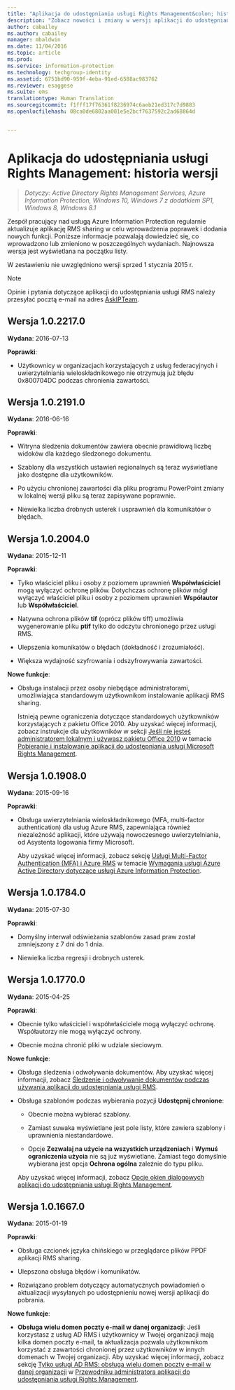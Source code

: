 ```yaml
---
title: "Aplikacja do udostępniania usługi Rights Management&colon; historia wersji | Azure Information Protection"
description: "Zobacz nowości i zmiany w wersji aplikacji do udostępniania usługi Rights Management dla systemu Windows."
author: cabailey
ms.author: cabailey
manager: mbaldwin
ms.date: 11/04/2016
ms.topic: article
ms.prod: 
ms.service: information-protection
ms.technology: techgroup-identity
ms.assetid: 6751bd90-959f-4eba-91ed-6588ac983762
ms.reviewer: esaggese
ms.suite: ems
translationtype: Human Translation
ms.sourcegitcommit: f1fff17f76361f8236974c6aeb21ed317c7d9883
ms.openlocfilehash: 08ca0de6802aa001e5e2bcf7637592c2ad68864d


---
```


# <a name="rights-management-sharing-application-version-release-history"></a>Aplikacja do udostępniania usługi Rights Management: historia wersji

>*Dotyczy: Active Directory Rights Management Services, Azure Information Protection, Windows 10, Windows 7 z dodatkiem SP1, Windows 8, Windows 8.1*

Zespół pracujący nad usługą Azure Information Protection regularnie aktualizuje aplikację RMS sharing w celu wprowadzenia poprawek i dodania nowych funkcji. Poniższe informacje pozwalają dowiedzieć się, co wprowadzono lub zmieniono w poszczególnych wydaniach. Najnowsza wersja jest wyświetlana na początku listy.

W zestawieniu nie uwzględniono wersji sprzed 1 stycznia 2015 r.

> [!NOTE]
> Opinie i pytania dotyczące aplikacji do udostępniania usługi RMS należy przesyłać pocztą e-mail na adres [AskIPTeam](mailto:AskIPTeam@microsoft.com?subject=RMS%20sharing%20app:%20Feedback%20or%20question).

## <a name="version-1022170"></a>Wersja 1.0.2217.0

**Wydana**: 2016-07-13

**Poprawki**:

- Użytkownicy w organizacjach korzystających z usług federacyjnych i uwierzytelniania wieloskładnikowego nie otrzymują już błędu 0x800704DC podczas chronienia zawartości.



## <a name="version-1021910"></a>Wersja 1.0.2191.0
**Wydana**: 2016-06-16

**Poprawki**:

- Witryna śledzenia dokumentów zawiera obecnie prawidłową liczbę widoków dla każdego śledzonego dokumentu.

- Szablony dla wszystkich ustawień regionalnych są teraz wyświetlane jako dostępne dla użytkowników.

- Po użyciu chronionej zawartości dla pliku programu PowerPoint zmiany w lokalnej wersji pliku są teraz zapisywane poprawnie.

- Niewielka liczba drobnych usterek i usprawnień dla komunikatów o błędach.


## <a name="version-1020040"></a>Wersja 1.0.2004.0
**Wydana**: 2015-12-11

**Poprawki**:

-   Tylko właściciel pliku i osoby z poziomem uprawnień **Współwłaściciel** mogą wyłączyć ochronę plików. Dotychczas ochronę plików mógł wyłączyć właściciel pliku i osoby z poziomem uprawnień **Współautor** lub **Współwłaściciel**.

-   Natywna ochrona plików **tif** (oprócz plików tiff) umożliwia wygenerowanie pliku **ptif** tylko do odczytu chronionego przez usługi RMS.

-   Ulepszenia komunikatów o błędach (dokładność i zrozumiałość).

-   Większa wydajność szyfrowania i odszyfrowywania zawartości.

**Nowe funkcje**:

-   Obsługa instalacji przez osoby niebędące administratorami, umożliwiająca standardowym użytkownikom instalowanie aplikacji RMS sharing.

    Istnieją pewne ograniczenia dotyczące standardowych użytkowników korzystających z pakietu Office 2010. Aby uzyskać więcej informacji, zobacz instrukcje dla użytkowników w sekcji [Jeśli nie jesteś administratorem lokalnym i używasz pakietu Office 2010](install-sharing-app.md#if-you-are-not-a-local-administrator-and-use-office-2010) w temacie [Pobieranie i instalowanie aplikacji do udostępniania usługi Microsoft Rights Management](install-sharing-app.md).

## <a name="version-1019080"></a>Wersja 1.0.1908.0
**Wydana**: 2015-09-16

**Poprawki**:

-   Obsługa uwierzytelniania wieloskładnikowego (MFA, multi-factor authentication) dla usług Azure RMS, zapewniająca również niezależność aplikacji, które używają nowoczesnego uwierzytelniania, od Asystenta logowania firmy Microsoft.

    Aby uzyskać więcej informacji, zobacz sekcję [Usługi Multi-Factor Authentication (MFA) i Azure RMS](../get-started/requirements-azure-ad.md#multi-factor-authentication-mfa-and-azure-information-protection) w temacie [Wymagania usługi Azure Active Directory dotyczące usługi Azure Information Protection](../get-started/requirements-azure-ad.md).

## <a name="version-1017840"></a>Wersja 1.0.1784.0
**Wydana**: 2015-07-30

**Poprawki**:

-   Domyślny interwał odświeżania szablonów zasad praw został zmniejszony z 7 dni do 1 dnia.

-   Niewielka liczba regresji i drobnych usterek.

## <a name="version-1017700"></a>Wersja 1.0.1770.0
**Wydana**: 2015-04-25

**Poprawki**:

-   Obecnie tylko właściciel i współwłaściciele mogą wyłączyć ochronę. Współautorzy nie mogą wyłączyć ochrony.

-   Obecnie można chronić pliki w udziale sieciowym.

**Nowe funkcje**:

-   Obsługa śledzenia i odwoływania dokumentów. Aby uzyskać więcej informacji, zobacz [Śledzenie i odwoływanie dokumentów podczas używania aplikacji do udostępniania usługi RMS](sharing-app-track-revoke.md).

-   Obsługa szablonów podczas wybierania pozycji **Udostępnij chronione**:

    -   Obecnie można wybierać szablony.

    -   Zamiast suwaka wyświetlane jest pole listy, które zawiera szablony i uprawnienia niestandardowe.

    -   Opcje **Zezwalaj na użycie na wszystkich urządzeniach** i **Wymuś ograniczenia użycia** nie są już wyświetlane. Zamiast tego domyślnie wybierana jest opcja **Ochrona ogólna** zależnie do typu pliku.

    Aby uzyskać więcej informacji, zobacz [Opcje okien dialogowych aplikacji do udostępniania usługi Rights Management](sharing-app-dialog-box.md).

## <a name="version-1016670"></a>Wersja 1.0.1667.0
**Wydana**: 2015-01-19

**Poprawki**:

-   Obsługa czcionek języka chińskiego w przeglądarce plików PPDF aplikacji RMS sharing.

-   Ulepszona obsługa błędów i komunikatów.

-   Rozwiązano problem dotyczący automatycznych powiadomień o aktualizacji wysyłanych po udostępnieniu nowej wersji aplikacji do pobrania.

**Nowe funkcje**:

-   **Obsługa wielu domen poczty e-mail w danej organizacji**: Jeśli korzystasz z usług AD RMS i użytkownicy w Twojej organizacji mają kilka domen poczty e-mail, ta aktualizacja pozwala użytkownikom korzystać z zawartości chronionej przez użytkowników w innych domenach w Twojej organizacji. Aby uzyskać więcej informacji, zobacz sekcję [Tylko usługi AD RMS: obsługa wielu domen poczty e-mail w danej organizacji](sharing-app-admin-guide.md#ad-rms-only-support-for-multiple-email-domains-within-your-organization) w [Przewodniku administratora aplikacji do udostępniania usługi Rights Management](sharing-app-admin-guide.md).




<!--HONumber=Nov16_HO1-->


